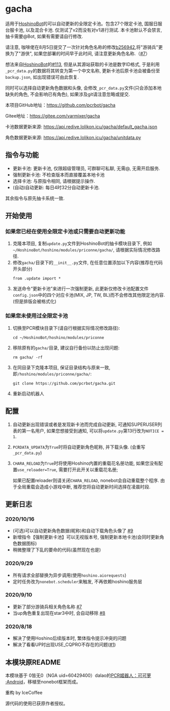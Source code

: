 # gacha
适用于[HoshinoBot](https://github.com/Ice-Cirno/HoshinoBot)的可以自动更新的全限定卡池。包含27个限定卡池, 国服日服台服卡池, 以及混合卡池. 仅测试了v2而没有对v1进行测试. 本卡池默认不会禁言, 抽卡需要@Bot, 如果有需要请自行修改. 

请注意, 咖啡佬在8月5日提交了一次针对角色名称的修改[b256942](https://github.com/Ice-Cirno/HoshinoBot/commit/7cfa868ec7d6f777ab608b77743af32d34add551#diff-7cb6cbc27352fcca4672d1966d984863),将"游骑兵"更换为了"游侠", 如果您部署的时间早于此时间, 请注意更新角色名称.（[#7](https://github.com/pcrbot/gacha/issues/7)）

想法来自[HoshinoBot](https://github.com/Ice-Cirno/HoshinoBot)的[#113](https://github.com/Ice-Cirno/HoshinoBot/pull/113), 但是从其源站获取的卡池是数字ID格式, 于是利用`_pcr_data.py`的数据将其转变为第一个中文名称, 更新卡池后原卡池会被备份至`backup.json`, 如出现错误可由此恢复. 

同时可以选择自动更新角色数据和头像, 会修改`_pcr_data.py`文件(只会添加本地缺失的角色, 不会影响已有角色), 如果涉及git请注意忽略或提交. 

本项目GitHub地址：https://github.com/pcrbot/gacha

Gitee地址：https://gitee.com/varmixer/gacha

卡池数据更新来源: https://api.redive.lolikon.icu/gacha/default_gacha.json

角色数据更新来源: https://api.redive.lolikon.icu/gacha/unitdata.py

## 指令与功能
* 更新卡池: 更新卡池, 仅限超级管理员, 可群聊可私聊, 无需@, 无需开启服务. 
* 强制更新卡池: 不检查版本而直接覆盖本地卡池
* 选择卡池: 与原指令相同, 请根据提示操作. 
* (自动)自动更新: 每日4时32分自动更新卡池. 
  

其余指令与原先抽卡系统一致.


## 开始使用
### 如果您已经在使用全限定卡池或只需要自动更新功能
1. 克隆本项目, 复制`update.py`文件到HoshinoBot的抽卡模块目录下, 例如`~/HoshinoBot/hoshino/modules/priconne/gacha/`, 请根据实际情况修改路径.
2. 修改`gacha/`目录下的`__init__.py`文件, 在任意位置添加以下内容(推荐在代码开头部分)
    ```
    from .update import *
    ```
3. 发送命令“更新卡池”来进行一次强制更新, 此更新仅修改卡池配置文件`config.json`中的四个对应卡池(MIX, JP, TW, BL)而不会修改其他限定池内容.(但是排版会被格式化)
### 如果您未使用过全限定卡池
1. 切换至PCR模块目录下(请自行根据实际情况修改路径):
   ```
   cd ~/HoshinoBot/hoshino/modules/priconne
   ```
2. 移除原有的`gacha/`目录, 建议自行备份以防止出现问题:
   ```
   rm gacha/ -rf 
   ```
3. 在同目录下克隆本项目, 保证目录结构与原来一致, 即`/hoshino/modules/priconne/gacha/`:
   ```
   git clone https://github.com/pcrbot/gacha.git
   ```
4. 重新启动机器人

## 配置
1. 自动更新出现错误或者是发现新卡池而完成自动更新, 可通知SUPERUSER列表的第一名用户, 如果您想接受到通知, 可以将`update.py`第13行改为`NOTICE = 1`. 

2. `PCRDATA_UPDATA`为`True`时将自动更新角色昵称, 并下载头像. (会重写`_pcr_data.py`)

3. `CHARA_RELOAD`为`True`时将使用Hoshino内置的重载花名册功能, 如果您没有配置`use_reloader=True`, 需要打开此开关以重载花名册; 
   
   如果已配置reloader则请关闭`CHARA_RELOAD`, nonebot会自动重载整个程序. 由于全局重载会造成小游戏中断, 推荐您将自动更新时间选择在凌晨时段.
   
## 更新日志

### 2020/10/16
* (可选)可以自动更新角色数据(昵称)和自动下载角色头像了 [#9](https://github.com/pcrbot/gacha/issues/9)
* 新增指令【强制更新卡池】可以无视版本号, 强制更新本地卡池(会同时更新角色数据图标)
* 稍微整理了下乱的要命的代码(虽然现在也是)

### 2020/9/29
* 所有请求全部替换为异步调用(使用`hoshino.aiorequests`)
* 定时任务改为`nonebot.scheduler`来触发, 不再依赖hoshino服务层


### 2020/9/10
* 更新了部分游骑兵相关角色名称 [#7](https://github.com/pcrbot/gacha/issues/7)
* 当up角色重复出现在star3中时, 会自动移除 [#8](https://github.com/pcrbot/gacha/issues/8)

### 2020/8/18
* 解决了使用Hoshino后续版本时, 繁体指令提示冲突的问题
* 解决了看看UP时出现USE_CQPRO不存在的问题([#1](https://github.com/pcrbot/gacha/issues/1))

## 本模块原README
本模块基于 0皆无0（NGA uid=60429400）dalao的[PCR姬器人：可可萝·Android](https://bbs.nga.cn/read.php?tid=18434108)，移植至nonebot框架而成。

重构 by IceCoffee

源代码的使用已获原作者授权。

